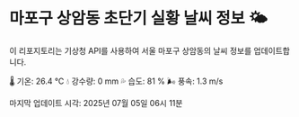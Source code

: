 
# 마포구 상암동 초단기 실황 날씨 정보 🌤️

이 리포지토리는 기상청 API를 사용하여 서울 마포구 상암동의 날씨 정보를 업데이트합니다. 

🌡️ 기온: 26.4 ℃
💧 강수량: 0 mm
💦 습도: 81 %
🌬️ 풍속: 1.3 m/s

마지막 업데이트 시각: 2025년 07월 05일 06시 11분    
